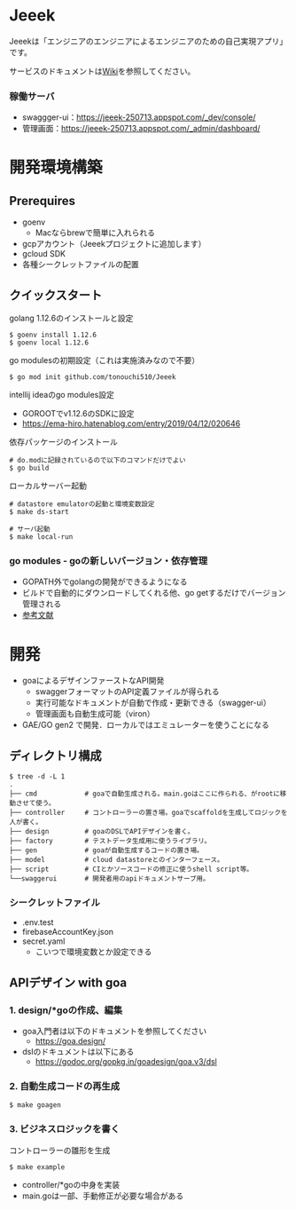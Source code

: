 # Jeeek

Jeeekは「エンジニアのエンジニアによるエンジニアのための自己実現アプリ」です。

サービスのドキュメントは[Wiki](https://github.com/tonouchi510/Jeeek/wiki)を参照してください。

### 稼働サーバ
- swaggger-ui：https://jeeek-250713.appspot.com/_dev/console/
- 管理画面：https://jeeek-250713.appspot.com/_admin/dashboard/


# 開発環境構築
## Prerequires
- goenv
  - Macならbrewで簡単に入れられる
- gcpアカウント（Jeeekプロジェクトに追加します）
- gcloud SDK
- 各種シークレットファイルの配置


## クイックスタート
golang 1.12.6のインストールと設定
```
$ goenv install 1.12.6
$ goenv local 1.12.6
```

go modulesの初期設定（これは実施済みなので不要）
```
$ go mod init github.com/tonouchi510/Jeeek
```

intellij ideaのgo modules設定  
- GOROOTでv1.12.6のSDKに設定
- https://ema-hiro.hatenablog.com/entry/2019/04/12/020646

依存パッケージのインストール
```
# do.modに記録されているので以下のコマンドだけでよい
$ go build
```

ローカルサーバー起動
```
# datastore emulatorの起動と環境変数設定
$ make ds-start

# サーバ起動
$ make local-run
```

### go modules - goの新しいバージョン・依存管理
- GOPATH外でgolangの開発ができるようになる
- ビルドで自動的にダウンロードしてくれる他、go getするだけでバージョン管理される
- [参考文献](https://www.wantedly.com/companies/wantedly/post_articles/132270)


# 開発
- goaによるデザインファーストなAPI開発
  - swaggerフォーマットのAPI定義ファイルが得られる
  - 実行可能なドキュメントが自動で作成・更新できる（swagger-ui）
  - 管理画面も自動生成可能（viron）
- GAE/GO gen2 で開発．ローカルではエミュレーターを使うことになる

## ディレクトリ構成
```
$ tree -d -L 1
.
├── cmd            # goaで自動生成される。main.goはここに作られる、がrootに移動させて使う。
├── controller     # コントローラーの置き場。goaでscaffoldを生成してロジックを人が書く。
├── design         # goaのDSLでAPIデザインを書く。
├── factory        # テストデータ生成用に使うライブラリ。
├── gen            # goaが自動生成するコードの置き場。
├── model          # cloud datastoreとのインターフェース。
├── script         # CIとかソースコードの修正に使うshell script等。
└──swaggerui       # 開発者用のapiドキュメントサーブ用。
```

### シークレットファイル
- .env.test
- firebaseAccountKey.json
- secret.yaml
  - こいつで環境変数とか設定できる


## APIデザイン with goa
### 1. design/*goの作成、編集
- goa入門者は以下のドキュメントを参照してください
  - https://goa.design/
- dslのドキュメントは以下にある
  - https://godoc.org/gopkg.in/goadesign/goa.v3/dsl

### 2. 自動生成コードの再生成
```
$ make goagen
```

### 3. ビジネスロジックを書く
コントローラーの雛形を生成
```
$ make example
```

- controller/*goの中身を実装  
- main.goは一部、手動修正が必要な場合がある


